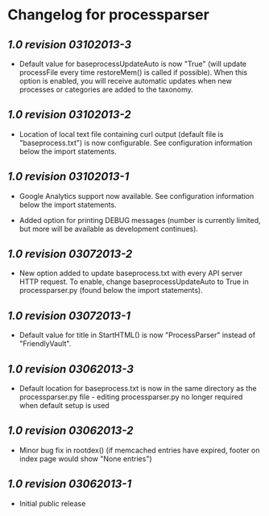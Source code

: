 Changelog for processparser
===========================

*1.0 revision 03102013-3*
-------------------------

* Default value for baseprocessUpdateAuto is now "True" (will update
 processFile every time restoreMem() is called if possible). When this
 option is enabled, you will receive automatic updates when new processes
 or categories are added to the taxonomy.

*1.0 revision 03102013-2*
-------------------------

* Location of local text file containing curl output (default file
 is "baseprocess.txt") is now configurable. See configuration information
 below the import statements.

*1.0 revision 03102013-1*
-------------------------

* Google Analytics support now available. See configuration information
 below the import statements.

* Added option for printing DEBUG messages (number is currently limited,
 but more will be available as development continues).

*1.0 revision 03072013-2*
-------------------------

* New option added to update baseprocess.txt with every API server HTTP
 request. To enable, change baseprocessUpdateAuto to True in
 processparser.py (found below the import statements).

*1.0 revision 03072013-1*
-------------------------

* Default value for title in StartHTML() is now "ProcessParser" instead
 of "FriendlyVault".

*1.0 revision 03062013-3*
-------------------------

* Default location for baseprocess.txt is now in the same directory as the
 processparser.py file - editing processparser.py no longer required when
 default setup is used

*1.0 revision 03062013-2*
-------------------------

* Minor bug fix in rootdex()
   (if memcached entries have expired, footer on index page would show "None entries")

*1.0 revision 03062013-1*
-------------------------

* Initial public release
